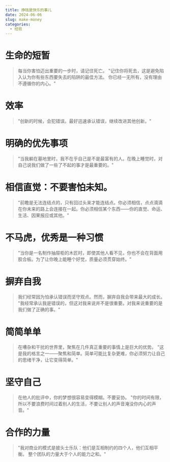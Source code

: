 ```yaml
---
title: 挣钱是快乐的事儿
date: 2024-06-06
slug: make-money
categories:
  - 经验
---
```



# 生命的短暂

> 每当你害怕迈出重要的一步时，请记住死亡。
> "记住你将死去，这是避免陷入认为你有些东西要失去的陷阱的最佳方法。
> 你已经一无所有，没有理由不遵循你的内心。"

# 效率

> "创新的时候，会犯错误。最好迅速承认错误，继续改进其他创新。"

# 明确的优先事项

> "当我躺在墓地里时，我不在乎自己是不是最富有的人。在晚上睡觉时，对自己说我们做了一些了不起的事才是最重要的。"

# 相信直觉：不要害怕未知。

> "前瞻是无法连结点的，只有回过头来才能连结点。你必须相信，点点滴滴在你未来的路上会连接在一起。你必须相信某个东西——你的直觉、命运、生活、因果报应或其他。"

# 不马虎，优秀是一种习惯

> "当你是一名制作抽屉柜的木匠时，即使其他人看不见，你也不会在背面用胶合板。为了让你晚上能睡个好觉，质量必须贯穿始终。"

# 摒弃自我

> 我们经常因为怕承认错误而坚守观点。然而，摒弃自我会带来最大的成长。
> "我经常承认我是错误的，但这对我来说并不是很重要。对我来说重要的是我们做了正确的事。"

# 简简单单

> 在嘈杂和干扰的世界里，聚焦在几件真正重要的事情上是巨大的优势。
> "这是我的格言之一——聚焦和简单。简单可能比复杂更难，你必须努力让自己的思绪干净，让它变得简单。"

# 坚守自己

> 在他人的批评中，你的梦想很容易变得模糊。不要妥协。
> "你的时间有限，所以不要浪费时间过着别人的生活，不要让别人的声音淹没你内心的声音。"

# 合作的力量

> "我对商业的模式是披头士乐队：他们是互相制约的四个人，他们互相平衡。
> 整个团队的力量大于个人的能力之和。"